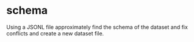 # schema
Using a JSONL file approximately find the schema of the dataset and fix conflicts and create a new dataset file.
